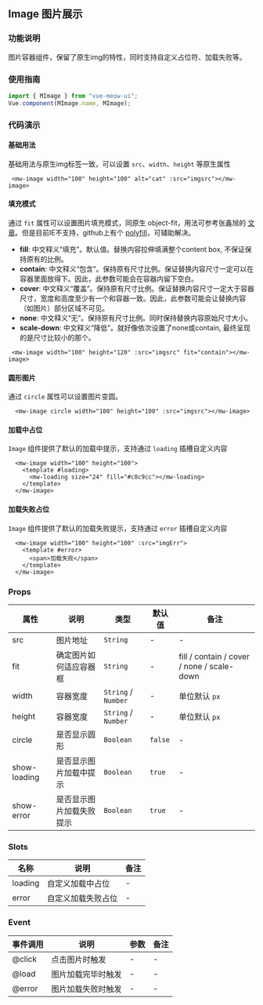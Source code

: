 
## Image 图片展示
### 功能说明
图片容器组件，保留了原生img的特性，同时支持自定义占位符、加载失败等。
### 使用指南
``` js
import { MImage } from "vue-meow-ui";
Vue.component(MImage.name, MImage);
```
### 代码演示
#### 基础用法
基础用法与原生img标签一致，可以设置 `src`、`width`、`height` 等原生属性
```vue
 <mw-image width="100" height="100" alt="cat" :src="imgsrc"></mw-image>
```

#### 填充模式
通过 `fit` 属性可以设置图片填充模式，同原生 object-fit，用法可参考张鑫旭的 [文章](https://www.zhangxinxu.com/wordpress/2015/03/css3-object-position-object-fit/)。但是目前IE不支持，github上有个 [polyfill](https://github.com/anselmh/object-fit)，可辅助解决。
- **fill**: 中文释义“填充”。默认值。替换内容拉伸填满整个content box, 不保证保持原有的比例。
- **contain**: 中文释义“包含”。保持原有尺寸比例。保证替换内容尺寸一定可以在容器里面放得下。因此，此参数可能会在容器内留下空白。
- **cover**: 中文释义“覆盖”。保持原有尺寸比例。保证替换内容尺寸一定大于容器尺寸，宽度和高度至少有一个和容器一致。因此，此参数可能会让替换内容（如图片）部分区域不可见。
- **none**: 中文释义“无”。保持原有尺寸比例。同时保持替换内容原始尺寸大小。
- **scale-down**: 中文释义“降低”。就好像依次设置了none或contain, 最终呈现的是尺寸比较小的那个。
```vue
 <mw-image width="100" height="120" :src="imgsrc" fit="contain"></mw-image>
```
#### 圆形图片
通过 `circle` 属性可以设置图片变圆。
```vue
  <mw-image circle width="100" height="100" :src="imgsrc"></mw-image>
```
#### 加载中占位
`Image` 组件提供了默认的加载中提示，支持通过 `loading` 插槽自定义内容
```vue
  <mw-image width="100" height="100">
    <template #loading>
      <mw-loading size="24" fill="#c8c9cc"></mw-loading>
    </template>
  </mw-image>
```
#### 加载失败占位
`Image` 组件提供了默认的加载失败提示，支持通过 `error` 插槽自定义内容
```vue
  <mw-image width="100" height="100" :src="imgErr">
    <template #error>
      <span>加载失败</span>
    </template>
  </mw-image>
```
### Props
| 属性 | 说明 | 类型 | 默认值 | 备注 |
|------|------|------|------|------|
| src | 图片地址 | `String` | - | - |
| fit | 确定图片如何适应容器框 | `String` | - | fill / contain / cover / none / scale-down |
| width | 容器宽度 | `String` / `Number` | - | 单位默认 `px` |
| height | 容器宽度 | `String` / `Number` | - | 单位默认 `px` |
| circle | 是否显示圆形 | `Boolean` | `false` | - |
| show-loading | 是否显示图片加载中提示 | `Boolean` | `true` | - |
| show-error | 是否显示图片加载失败提示 | `Boolean` | `true` | - |

### Slots
| 名称 | 说明  | 备注 |
|------|------|------|
| loading | 自定义加载中占位 | - |
| error | 自定义加载失败占位 | - |

### Event
| 事件调用 | 说明 | 参数 | 备注 |
|------|------|------|------|
| @click | 点击图片时触发 | - | - |
| @load | 图片加载完毕时触发 | - | - |
| @error | 图片加载失败时触发 | - | - |

